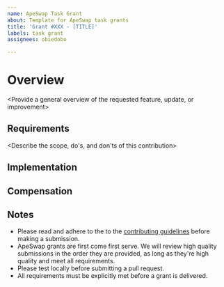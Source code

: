 ```yaml
---
name: ApeSwap Task Grant
about: Template for ApeSwap task grants
title: 'Grant #XXX - [TITLE]'
labels: task grant
assignees: obiedobo

---
```


# Overview
<Provide a general overview of the requested feature, update, or improvement>

## Requirements
<Describe the scope, do's, and don'ts of this contribution>

## Implementation
<Provide any notes on implementation here>

## Compensation
<Provide specifics on compensation here>

## Notes
- Please read and adhere to the to the [contributing guidelines](https://github.com/ApeSwapFinance/apeswap-frontend/blob/staging/CONTRIBUTING.md) before making a submission.
- ApeSwap grants are first come first serve. We will review high quality submissions in the order they are provided, as long as they're high quality and meet all requirements.
- Please test locally before submitting a pull request.
- All requirements must be explicitly met before a grant is delivered.
